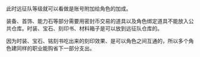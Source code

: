 

此时远征队等级就可以看做是账号附加给角色的加成。


装备、首饰、能力石等部分需要用密封币交易的道具以及角色绑定道具不能放入公共仓库。时装、宝石、刻印书、材料箱子是可以放到远征队仓库的。

因为时装、宝石、铭刻书吃出来的刻印效果、是可以角色之间互通的，所以多个角色建同样的职业能购省下一部分支出。